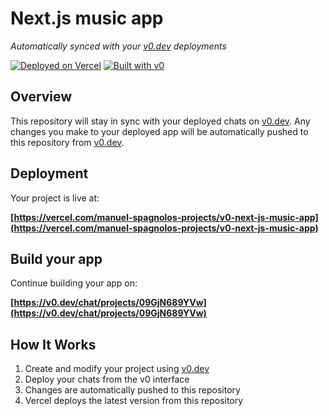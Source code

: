 # Next.js music app

*Automatically synced with your [v0.dev](https://v0.dev) deployments*

[![Deployed on Vercel](https://img.shields.io/badge/Deployed%20on-Vercel-black?style=for-the-badge&logo=vercel)](https://vercel.com/manuel-spagnolos-projects/v0-next-js-music-app)
[![Built with v0](https://img.shields.io/badge/Built%20with-v0.dev-black?style=for-the-badge)](https://v0.dev/chat/projects/09GjN689YVw)

## Overview

This repository will stay in sync with your deployed chats on [v0.dev](https://v0.dev).
Any changes you make to your deployed app will be automatically pushed to this repository from [v0.dev](https://v0.dev).

## Deployment

Your project is live at:

**[https://vercel.com/manuel-spagnolos-projects/v0-next-js-music-app](https://vercel.com/manuel-spagnolos-projects/v0-next-js-music-app)**

## Build your app

Continue building your app on:

**[https://v0.dev/chat/projects/09GjN689YVw](https://v0.dev/chat/projects/09GjN689YVw)**

## How It Works

1. Create and modify your project using [v0.dev](https://v0.dev)
2. Deploy your chats from the v0 interface
3. Changes are automatically pushed to this repository
4. Vercel deploys the latest version from this repository